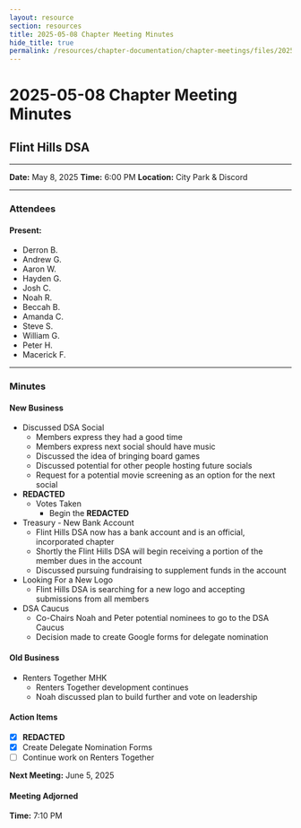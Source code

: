 ```yaml
---
layout: resource
section: resources
title: 2025-05-08 Chapter Meeting Minutes
hide_title: true
permalink: /resources/chapter-documentation/chapter-meetings/files/2025-05-08-chapter-meeting/
---
```


# 2025-05-08 Chapter Meeting Minutes

## Flint Hills DSA

***

**Date:** May 8, 2025
**Time:** 6:00 PM
**Location:** City Park & Discord

***

### Attendees

#### Present:

- Derron B.
- Andrew G.
- Aaron W.
- Hayden G.
- Josh C.
- Noah R.
- Beccah B.
- Amanda C.
- Steve S.
- William G.
- Peter H.
- Macerick F.

***

### Minutes

#### New Business

- Discussed DSA Social
  - Members express they had a good time
  - Members express next social should have music
  - Discussed the idea of bringing board games
  - Discussed potential for other people hosting future socials
  - Request for a potential movie screening as an option for the next social
- **REDACTED**
  - Votes Taken
    - Begin the **REDACTED**
- Treasury - New Bank Account
  - Flint Hills DSA now has a bank account and is an official, incorporated chapter
  - Shortly the Flint Hills DSA will begin receiving a portion of the member dues in the account
  - Discussed pursuing fundraising to supplement funds in the account
- Looking For a New Logo
  - Flint Hills DSA is searching for a new logo and accepting submissions from all members
- DSA Caucus
  - Co-Chairs Noah and Peter potential nominees to go to the DSA Caucus
  - Decision made to create Google forms for delegate nomination


#### Old Business

- Renters Together MHK
  - Renters Together development continues 
  - Noah discussed plan to build further and vote on leadership
 
#### Action Items

- [x] **REDACTED**
- [x] Create Delegate Nomination Forms
- [ ] Continue work on Renters Together

**Next Meeting:** June 5, 2025

#### Meeting Adjorned

**Time:** 7:10 PM
      






